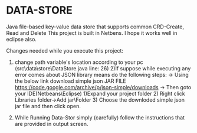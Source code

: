 # DATA-STORE
Java file-based key-value data store that supports common CRD-Create, Read and Delete
This project is built in Netbens. I hope it works well in eclipse also.

Changes needed while you execute this project:

1) change path variable's location according to your pc (src\data\store\DataStore.java  line: 26)
2)If suppose while executing any error comes about JSON library means do the following steps:
    -> Using the below link download simple json JAR FILE 
         https://code.google.com/archive/p/json-simple/downloads 
    -> Then goto your IDE(Netbeans\Eclipse)
        1)Expand your project folder
        2) Right click Libraries folder->Add jar\Folder
        3) Choose the downloded simple json jar file and then click open.
        
3) While Running Data-Stor simply (carefully) follow the instructions that are provided in output screen.
